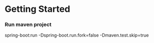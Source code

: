 # Getting Started

### Run maven project
spring-boot:run -Dspring-boot.run.fork=false -Dmaven.test.skip=true